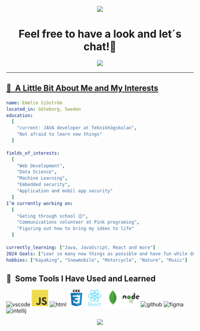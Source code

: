 <p align="center">
  <img src="https://capsule-render.vercel.app/api?type=waving&height=300&color=gradient&text=Hey%20you!%20🦄"/>
</p>
<h1 align="center">
  Feel free to have a look and let´s chat!💬
</h1>
<p align="center">
<a href="https://www.linkedin.com/in/emelie-sjostrom/">
  <img height="50" src="https://user-images.githubusercontent.com/46517096/166973395-19676cd8-f8ec-4abf-83ff-da8243505b82.png"/>
</p>

---

<h2> 🦉 &nbsp;A Little Bit About Me and My Interests</h2>

```yaml
name: Emelie Sjöström
located_in: Göteborg, Sweden
education:
  [
    "current: JAVA developer at Teknikhögskolan",
    "Not afraid to learn new things"
  ]

fields_of_interests:
  [
    "Web Development",
    "Data Science",
    "Machine Learning",
    "Embedded security",
    "Application and mobil app security"
  ]
I’m currently working on:
  [
    "Geting through school 😉",
    "Communications volunteer at Pink programing",
    "Figuring out how to bring my idées to life"
  ]
  
currently_learning: ["Java, JavaScript, React and more"]
2024 Goals: ["Lear so many new things as possible and have fun while doing it!"]
hobbies: ["Kayaking", "Snowmobile", "Motorcycle", "Nature", "Music"]

```
<h2> 🚀 &nbsp;Some Tools I Have Used and Learned</h2>
<p align="left">
<img src="https://cdn.jsdelivr.net/gh/devicons/devicon/icons/vscode/vscode-original.svg" alt="vscode" width="45" height="45"/>
<img src="https://raw.githubusercontent.com/devicons/devicon/master/icons/javascript/javascript-original.svg" alt="javascript" width="45" height="45" />
<img src="https://cdn.jsdelivr.net/gh/devicons/devicon/icons/html5/html5-original.svg" alt="html" width="45" height="45"/>
<img src="https://raw.githubusercontent.com/devicons/devicon/master/icons/css3/css3-original-wordmark.svg" alt="css3" width="45" height="45" />
<img src="https://raw.githubusercontent.com/devicons/devicon/master/icons/react/react-original-wordmark.svg" alt="react" width="45" height="45" />
<img src="https://raw.githubusercontent.com/devicons/devicon/master/icons/mongodb/mongodb-original.svg" alt="mongodb" width="45" height="45" />
<img src="https://raw.githubusercontent.com/devicons/devicon/master/icons/nodejs/nodejs-original-wordmark.svg" alt="nodejs" width="45" height="45" />
<img src="https://upload.wikimedia.org/wikipedia/commons/a/ae/Github-desktop-logo-symbol.svg" alt="github" width="45" height="45"/>
<img src="https://cdn.jsdelivr.net/gh/devicons/devicon/icons/figma/figma-original.svg" alt="figma" width="45" height="45"/>
<img src="https://upload.wikimedia.org/wikipedia/commons/9/9c/IntelliJ_IDEA_Icon.svg" alt="intellij" width="45" height="45"/>
</p>

<p align="center">
  <img src="https://capsule-render.vercel.app/api?type=waving&color=gradient&height=100&section=footer"/>
</p>
